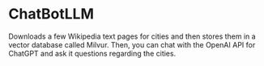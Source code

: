 # ChatBotLLM
Downloads a few Wikipedia text pages for cities and then stores them in a vector database called Milvur. Then, you can chat with the OpenAI API for ChatGPT and ask it questions regarding the cities.
